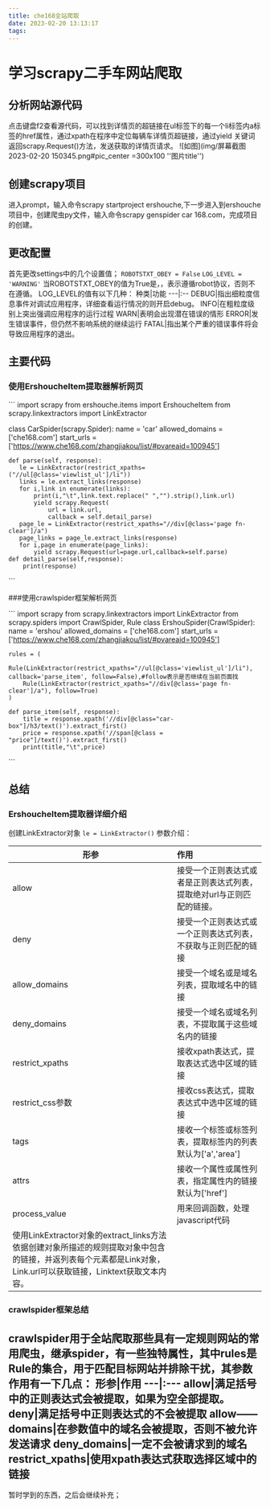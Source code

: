 ```yaml
---
title: che168全站爬取
date: 2023-02-20 13:13:17
tags:
---
```

# 学习scrapy二手车网站爬取
## 分析网站源代码
点击键盘f2查看源代码，可以找到详情页的超链接在ul标签下的每一个li标签内a标签的href属性，通过xpath在程序中定位每辆车详情页超链接，通过yield 关键词返回scrapy.Request()方法，发送获取的详情页请求。
![如图](img/屏幕截图 2023-02-20 150345.png#pic_center =300x100 ''图片title'')
## 创建scrapy项目
进入prompt，输入命令scrapy startproject ershouche,下一步进入到ershouche项目中，创建爬虫py文件，输入命令scrapy genspider car 168.com，完成项目的创建。

## 更改配置
首先更改settings中的几个设置值；
 `ROBOTSTXT_OBEY = False`
 `LOG_LEVEL = 'WARNING'`
 当ROBOTSTXT_OBEY的值为True是，，表示遵循robot协议，否则不在遵循。
 LOG_LEVEL的值有以下几种：
 种类|功能
 ---|:--
 DEBUG|指出细粒度信息事件对调试应用程序，详细查看运行情况的则开启debug。
 INFO|在粗粒度级别上突出强调应用程序的运行过程
  WARN|表明会出现潜在错误的情形
  ERROR|发生错误事件，但仍然不影响系统的继续运行
  FATAL|指出某个严重的错误事件将会导致应用程序的退出。

## 主要代码
### 使用ErshoucheItem提取器解析网页

\```
import scrapy
from ershouche.items import ErshoucheItem
from scrapy.linkextractors import LinkExtractor

class CarSpider(scrapy.Spider):
    name = 'car'
    allowed_domains = ['che168.com']
    start_urls = ['https://www.che168.com/zhangjiakou/list/#pvareaid=100945']

    def parse(self, response):
       le = LinkExtractor(restrict_xpaths=("//ul[@class='viewlist_ul']/li"))
       links = le.extract_links(response)
       for i,link in enumerate(links):
           print(i,"\t",link.text.replace(" ","").strip(),link.url)
           yield scrapy.Request(
               url = link.url,
               callback = self.detail_parse)
       page_le = LinkExtractor(restrict_xpaths="//div[@class='page fn-clear']/a")
       page_links = page_le.extract_links(response)
       for i,page in enumerate(page_links): 
           yield scrapy.Request(url=page.url,callback=self.parse) 
    def detail_parse(self,response):
        print(response)
\```

###使用crawlspider框架解析网页

\```
import scrapy
from scrapy.linkextractors import LinkExtractor
from scrapy.spiders import CrawlSpider, Rule
class ErshouSpider(CrawlSpider):
    name = 'ershou'
    allowed_domains = ['che168.com']
    start_urls = ['https://www.che168.com/zhangjiakou/list/#pvareaid=100945']

    rules = (
        Rule(LinkExtractor(restrict_xpaths="//ul[@class='viewlist_ul']/li"), callback='parse_item', follow=False),#follow表示是否继续在当前页面找
        Rule(LinkExtractor(restrict_xpaths="//div[@class='page fn-clear']/a"), follow=True)
    )

    def parse_item(self, response):
        title = response.xpath('//div[@class="car-box"]/h3/text()').extract_first()
        price = response.xpath('//span[@class = "price"]/text()').extract_first()
        print(title,"\t",price)
\```

## 总结
### ErshoucheItem提取器详细介绍
创建LinkExtractor对象
`le = LinkExtractor()`
参数介绍：

形参|作用|
----|:---|
allow|接受一个正则表达式或者是正则表达式列表，提取绝对url与正则匹配的链接。|
deny|接受一个正则表达式或一个正则表达式列表，不获取与正则匹配的链接|
allow_domains|接受一个域名或是域名列表，提取域名中的链接|
deny_domains|接受一个域名或域名列表，不提取属于这些域名内的链接|
restrict_xpaths|接收xpath表达式，提取表达式选中区域的链接|
restrict_css参数|接收css表达式，提取表达式中选中区域的链接|
tags|接收一个标签或标签列表，提取标签内的列表默认为['a','area']|
attrs|接收一个属性或属性列表，指定属性内的链接默认为['href']|
process_value|用来回调函数，处理javascript代码|
使用LinkExtractor对象的extract_links方法依据创建对象所描述的规则提取对象中包含的链接，并返列表每个元素都是Link对象，Link.url可以获取链接，Linktext获取文本内容。|


### crawlspider框架总结

crawlspider用于全站爬取那些具有一定规则网站的常用爬虫，继承spider，有一些独特属性，其中rules是Rule的集合，用于匹配目标网站并排除干扰，其参数作用有一下几点：
形参|作用
---|:---
allow|满足括号中的正则表达式会被提取，如果为空全部提取。
deny|满足括号中正则表达式的不会被提取
allow——domains|在参数值中的域名会被提取，否则不被允许发送请求
deny_domains|一定不会被请求到的域名
restrict_xpaths|使用xpath表达式获取选择区域中的链接
-----
暂时学到的东西，之后会继续补充；








